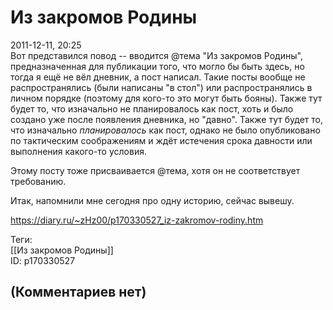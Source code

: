 Из закромов Родины
==================

  
2011-12-11, 20:25  
 Вот представился повод -- вводится @тема "Из закромов Родины", предназначенная для публикации того, что могло бы быть здесь, но тогда я ещё не вёл дневник, а пост написал. Такие посты вообще не распространялись (были написаны "в стол") или распространялись в личном порядке (поэтому для кого-то это могут быть бояны). Также тут будет то, что изначально не планировалось как пост, хоть и было создано уже после появления дневника, но "давно". Также тут будет то, что изначально  *планировалось*  как пост, однако не было опубликовано по тактическим соображениям и ждёт истечения срока давности или выполнения какого-то условия.   
   
 Этому посту тоже присваивается @тема, хотя он не соответствует требованию.   
   
 Итак, напомнили мне сегодня про одну историю, сейчас вывешу.   
  
<https://diary.ru/~zHz00/p170330527_iz-zakromov-rodiny.htm>  
  
Теги:  
[[Из закромов Родины]]  
ID: p170330527  


(Комментариев нет)
------------------